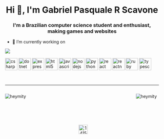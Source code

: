 <h1 align="center">Hi 👋, I'm Gabriel Pasquale R Scavone</h1>
<h3 align="center">I'm a Brazilian computer science student and enthusiast, making games and websites</h3>

- 🔭 I’m currently working on

<p align="left">&nbsp;<img align="left" src="https://github-readme-stats.vercel.app/api/pin/?username=heymity&repo=UniversalInventorySystem&theme=dark"></p>
<!--
- 📫 How to reach me **comment this**
-->
<p align="left"><img src="https://devicons.github.io/devicon/devicon.git/icons/csharp/csharp-original.svg" alt="csharp" width="40" height="40"/> <img src="https://devicons.github.io/devicon/devicon.git/icons/dot-net/dot-net-original-wordmark.svg" alt="dotnet" width="40" height="40"/> <img src="https://devicons.github.io/devicon/devicon.git/icons/express/express-original-wordmark.svg" alt="express" width="40" height="40"/> <img src="https://devicons.github.io/devicon/devicon.git/icons/html5/html5-original-wordmark.svg" alt="html5" width="40" height="40"/> <img src="https://devicons.github.io/devicon/devicon.git/icons/javascript/javascript-original.svg" alt="javascript" width="40" height="40"/> <!--img src="https://devicons.github.io/devicon/devicon.git/icons/mysql/mysql-original-wordmark.svg" alt="mysql" width="40" height="40"/--> <img src="https://devicons.github.io/devicon/devicon.git/icons/nodejs/nodejs-original-wordmark.svg" alt="nodejs" width="40" height="40"/> <!--img src="https://devicons.github.io/devicon/devicon.git/icons/postgresql/postgresql-original-wordmark.svg" alt="postgresql" width="40" height="40"/--> <img src="https://devicons.github.io/devicon/devicon.git/icons/python/python-original.svg" alt="python" width="40" height="40"/> <img src="https://devicons.github.io/devicon/devicon.git/icons/react/react-original-wordmark.svg" alt="react" width="40" height="40"/> <img src="https://reactnative.dev/img/header_logo.svg" alt="reactnative" width="40" height="40"/> <img src="https://devicons.github.io/devicon/devicon.git/icons/ruby/ruby-original-wordmark.svg" alt="ruby" width="40" height="40"/> <img src="https://devicons.github.io/devicon/devicon.git/icons/typescript/typescript-original.svg" alt="typescript" width="40" height="40"/></p>
<br>

-----

<p>
<p style="float: left"><img align="left" src="https://github-readme-stats.vercel.app/api?username=heymity&show_icons=true&theme=dark" alt="heymity" /></p>

<p style="float: right">&nbsp;<img align="left" src="https://github-readme-stats.vercel.app/api/top-langs/?username=heymity&layout=compact&theme=dark" alt="heymity" /></p>
</p>  
<br/><br/><br/><br/><br/><br/>



<p align="center">&nbsp;
<!--<a href="https://twitter.com/insert later" target="blank"><img align="center" src="https://cdn.jsdelivr.net/npm/simple-icons@3.0.1/icons/twitter.svg" alt="insert later" height="30" width="30" /></a>
-->
<a href="https://stackoverflow.com/users/14157363" target="blank"><img align="center" src="https://cdn.jsdelivr.net/npm/simple-icons@3.0.1/icons/stackoverflow.svg" alt="14157363" height="30" width="30" /></a>
</p>


